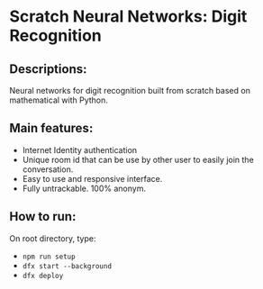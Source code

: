 # Scratch Neural Networks: Digit Recognition

## Descriptions:
Neural networks for digit recognition built from scratch based on mathematical with Python.

## Main features:
- Internet Identity authentication
- Unique room id that can be use by other user to easily join the conversation.
- Easy to use and responsive interface.
- Fully untrackable. 100% anonym.

## How to run:
On root directory, type:
- `npm run setup`
- `dfx start --background`
- `dfx deploy`
